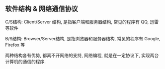## 软件结构 & 网络通信协议

C/S结构: Client/Server 结构, 是指客户端和服务器结构, 常见的程序有 QQ, 迅雷等软件

B/S结构: Browser/Server结构, 是指浏览器和服务器结构, 常见的程序有 Google, Firefox 等

两种结构各有优势, 都离不开网络的支持, 网络编程, 就是在一定协议下, 实现两台计算机的通信的程序.